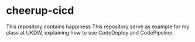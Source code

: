 # cheerup-cicd
This repository contains happiness
This repository serve as example for my class at UKDW, explaining how to use CodeDeploy and CodePipeline.
